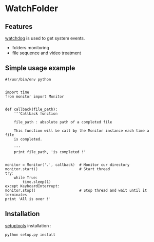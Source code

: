 WatchFolder
===========



Features
--------

[watchdog](https://github.com/gorakhargosh/watchdog) is used to get system events.

* folders monitoring
* file sequence and video treatment



Simple usage example
--------------------

    #!/usr/bin/env python


    import time
    from monitor import Monitor


    def callback(file_path):
        '''Callback function

        file_path : absolute path of a completed file

        This function will be call by the Monitor instance each time a file
        is completed.

        '''
        print file_path, 'is completed !'


    monitor = Monitor('.', callback)  # Monitor cur directory
    monitor.start()                   # Start thread
    try:
        while True:
            time.sleep(1)
    except KeyboardInterrupt:
    monitor.stop()                    # Stop thread and wait until it terminates
    print 'All is over !'



Installation
------------

[setuptools](https://pypi.python.org/pypi/setuptools/0.7.2) installation :

    python setup.py install
